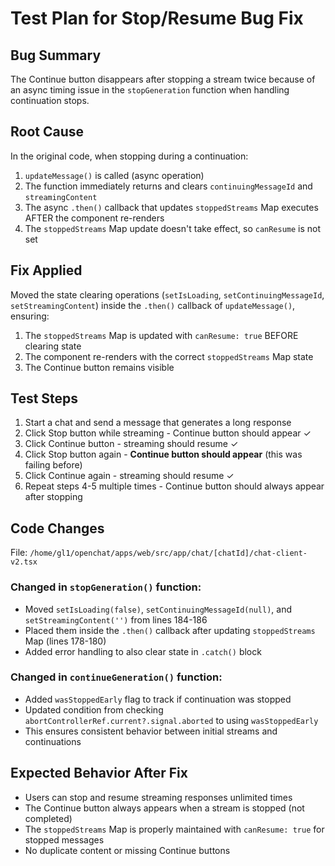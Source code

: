 # Test Plan for Stop/Resume Bug Fix

## Bug Summary
The Continue button disappears after stopping a stream twice because of an async timing issue in the `stopGeneration` function when handling continuation stops.

## Root Cause
In the original code, when stopping during a continuation:
1. `updateMessage()` is called (async operation)
2. The function immediately returns and clears `continuingMessageId` and `streamingContent`
3. The async `.then()` callback that updates `stoppedStreams` Map executes AFTER the component re-renders
4. The `stoppedStreams` Map update doesn't take effect, so `canResume` is not set

## Fix Applied
Moved the state clearing operations (`setIsLoading`, `setContinuingMessageId`, `setStreamingContent`) inside the `.then()` callback of `updateMessage()`, ensuring:
1. The `stoppedStreams` Map is updated with `canResume: true` BEFORE clearing state
2. The component re-renders with the correct `stoppedStreams` Map state
3. The Continue button remains visible

## Test Steps
1. Start a chat and send a message that generates a long response
2. Click Stop button while streaming - Continue button should appear ✓
3. Click Continue button - streaming should resume ✓
4. Click Stop button again - **Continue button should appear** (this was failing before)
5. Click Continue again - streaming should resume ✓
6. Repeat steps 4-5 multiple times - Continue button should always appear after stopping

## Code Changes
File: `/home/gl1/openchat/apps/web/src/app/chat/[chatId]/chat-client-v2.tsx`

### Changed in `stopGeneration()` function:
- Moved `setIsLoading(false)`, `setContinuingMessageId(null)`, and `setStreamingContent('')` from lines 184-186
- Placed them inside the `.then()` callback after updating `stoppedStreams` Map (lines 178-180)
- Added error handling to also clear state in `.catch()` block

### Changed in `continueGeneration()` function:
- Added `wasStoppedEarly` flag to track if continuation was stopped
- Updated condition from checking `abortControllerRef.current?.signal.aborted` to using `wasStoppedEarly`
- This ensures consistent behavior between initial streams and continuations

## Expected Behavior After Fix
- Users can stop and resume streaming responses unlimited times
- The Continue button always appears when a stream is stopped (not completed)
- The `stoppedStreams` Map is properly maintained with `canResume: true` for stopped messages
- No duplicate content or missing Continue buttons